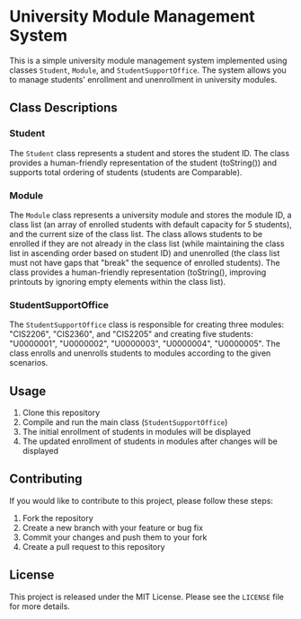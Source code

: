 # University Module Management System

This is a simple university module management system implemented using classes `Student`, `Module`, and `StudentSupportOffice`. The system allows you to manage students' enrollment and unenrollment in university modules.

## Class Descriptions

### Student

The `Student` class represents a student and stores the student ID. The class provides a human-friendly representation of the student (toString()) and supports total ordering of students (students are Comparable).

### Module

The `Module` class represents a university module and stores the module ID, a class list (an array of enrolled students with default capacity for 5 students), and the current size of the class list. The class allows students to be enrolled if they are not already in the class list (while maintaining the class list in ascending order based on student ID) and unenrolled (the class list must not have gaps that "break" the sequence of enrolled students). The class provides a human-friendly representation (toString(), improving printouts by ignoring empty elements within the class list).

### StudentSupportOffice

The `StudentSupportOffice` class is responsible for creating three modules: "CIS2206", "CIS2360", and "CIS2205" and creating five students: "U0000001", "U0000002", "U0000003", "U0000004", "U0000005". The class enrolls and unenrolls students to modules according to the given scenarios.

## Usage

1. Clone this repository
2. Compile and run the main class (`StudentSupportOffice`)
3. The initial enrollment of students in modules will be displayed
4. The updated enrollment of students in modules after changes will be displayed

## Contributing

If you would like to contribute to this project, please follow these steps:

1. Fork the repository
2. Create a new branch with your feature or bug fix
3. Commit your changes and push them to your fork
4. Create a pull request to this repository

## License

This project is released under the MIT License. Please see the `LICENSE` file for more details.
